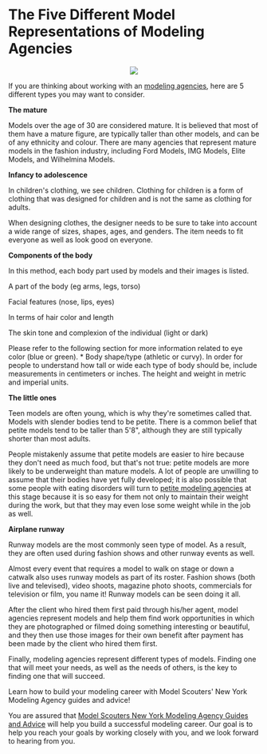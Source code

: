 <h1>The Five Different Model Representations of Modeling Agencies</h1>

<center><img src="https://i.imgur.com/Qw3S0hV.jpg?w=730"></center>

If you are thinking about working with an <a href="https://modelscouters.com/modeling-agencies">modeling agencies</a>, here are 5 different types you may want to consider.

<b>The mature</b>

Models over the age of 30 are considered mature. It is believed that most of them have a mature figure, are typically taller than other models, and can be of any ethnicity and colour. There are many agencies that represent mature models in the fashion industry, including Ford Models, IMG Models, Elite Models, and Wilhelmina Models.

<b>Infancy to adolescence</b>

In children's clothing, we see children. Clothing for children is a form of clothing that was designed for children and is not the same as clothing for adults.

When designing clothes, the designer needs to be sure to take into account a wide range of sizes, shapes, ages, and genders. The item needs to fit everyone as well as look good on everyone.

<b>Components of the body</b>

In this method, each body part used by models and their images is listed.

A part of the body (eg arms, legs, torso)

Facial features (nose, lips, eyes)

In terms of hair color and length

The skin tone and complexion of the individual (light or dark)

Please refer to the following section for more information related to eye color (blue or green). * Body shape/type (athletic or curvy). In order for people to understand how tall or wide each type of body should be, include measurements in centimeters or inches. The height and weight in metric and imperial units.

<b>The little ones</b>

Teen models are often young, which is why they're sometimes called that. Models with slender bodies tend to be petite. There is a common belief that petite models tend to be taller than 5'8", although they are still typically shorter than most adults.

People mistakenly assume that petite models are easier to hire because they don't need as much food, but that's not true: petite models are more likely to be underweight than mature models. A lot of people are unwilling to assume that their bodies have yet fully developed; it is also possible that some people with eating disorders will turn to <a href="https://modelscouters.com/marilyn-melo-surpasses-boundaries-in-the-modeling-industry/">petite modeling agencies</a> at this stage because it is so easy for them not only to maintain their weight during the work, but that they may even lose some weight while in the job as well.

<b>Airplane runway</b>

Runway models are the most commonly seen type of model. As a result, they are often used during fashion shows and other runway events as well.

Almost every event that requires a model to walk on stage or down a catwalk also uses runway models as part of its roster. Fashion shows (both live and televised), video shoots, magazine photo shoots, commercials for television or film, you name it! Runway models can be seen doing it all.

After the client who hired them first paid through his/her agent, model agencies represent models and help them find work opportunities in which they are photographed or filmed doing something interesting or beautiful, and they then use those images for their own benefit after payment has been made by the client who hired them first.

Finally, modeling agencies represent different types of models. Finding one that will meet your needs, as well as the needs of others, is the key to finding one that will succeed.

Learn how to build your modeling career with Model Scouters' New York Modeling Agency guides and advice!

You are assured that <a href="https://modelscouters.com">Model Scouters New York Modeling Agency Guides and Advice</a> will help you build a successful modeling career. Our goal is to help you reach your goals by working closely with you, and we look forward to hearing from you.
